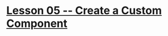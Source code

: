# [Lesson 05 -- Create a Custom Component](https://github.com/costaivo/AngularJs2-AdManager/tree/Dev/02_AdManager/05_Lesson/Start)
